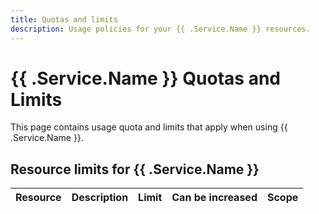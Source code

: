 ```yaml
---
title: Quotas and limits
description: Usage policies for your {{ .Service.Name }} resources.
---
```


# {{ .Service.Name }} Quotas and Limits

This page contains usage quota and limits that apply when using {{ .Service.Name }}.

## Resource limits for {{ .Service.Name }}

| Resource | Description | Limit | Can be increased | Scope |
| --- | --- | --- | --- | --- |
